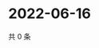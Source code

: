 # 2022-06-16

共 0 条

<!-- BEGIN WEIBO -->
<!-- 最后更新时间 Thu Jun 16 2022 19:12:24 GMT+0800 (China Standard Time) -->

<!-- END WEIBO -->
